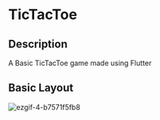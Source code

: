 # TicTacToe

## Description

A Basic TicTacToe game made using Flutter 

## Basic Layout 

![ezgif-4-b7571f5fb8](https://user-images.githubusercontent.com/96327578/232983864-9e5514ad-99e7-4332-9800-6150f35a464c.gif)



